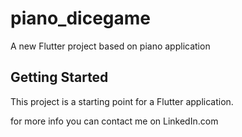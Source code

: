 # piano_dicegame

A new Flutter project based on piano application

## Getting Started

This project is a starting point for a Flutter application.

for more info you can contact me on LinkedIn.com
